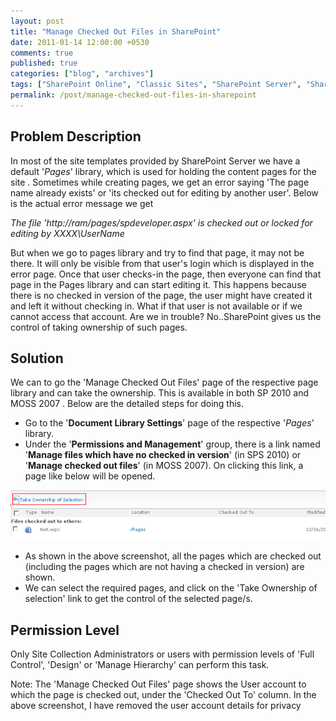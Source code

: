 ```yaml
---
layout: post
title: "Manage Checked Out Files in SharePoint"
date: 2011-01-14 12:00:00 +0530
comments: true
published: true
categories: ["blog", "archives"]
tags: ["SharePoint Online", "Classic Sites", "SharePoint Server", "SharePoint 2007", "SharePoint 2010", "SharePoint 2013", "SharePoint 2016", "SharePoint 2019"]
permalink: /post/manage-checked-out-files-in-sharepoint
---
```

<!-- more -->

<h2>Problem Description</h2>
<p>In most of the site templates provided by SharePoint Server we have a default '<em>Pages</em>' library, which is used for holding the content pages for the site . Sometimes while creating pages, we get an error saying 'The page name already exists' or 'its checked out for editing by another user'. Below is the actual error message we get</p>
<p><em>The file 'http://ram/pages/spdeveloper.aspx' is checked out or locked for editing by XXXX\UserName</em></p>
<p>But when we go to pages library and try to find that page, it may not be there. It will only be visible from that user's login which is displayed in the error page. Once that user checks-in the page, then everyone can find that page in the Pages library and can start editing it. This happens because there is no checked in version of the page, the user might have created it and left it without checking in. What if that user is not available or if we cannot access that account. Are we in trouble? No..SharePoint gives us the control of taking ownership of such pages.</p>
<h2>Solution</h2>
<p>We can to go the 'Manage Checked Out Files' page of the respective page library and can take the ownership. This is available in both SP 2010 and MOSS 2007 . Below are the detailed steps for doing this.</p>
<ul class="spd-ul">
<li>Go to the '<strong>Document Library Settings</strong>' page of the respective '<em>Pages</em>' library.</li>
<li>Under the '<strong>Permissions and Management</strong>' group, there is a link named '<strong>Manage files which have no checked in version</strong>' (in SPS 2010) or '<strong>Manage checked out files</strong>' (in MOSS 2007). On clicking this link, a page like below will be opened.</li>
</ul>
<p><img src="/assets/images/mngchckdoutfls.png" alt="" /></p>
<ul class="spd-ul">
<li>As shown in the above screenshot, all the pages which are checked out (including the pages which are not having a checked in version) are shown.</li>
<li>We can select the required pages, and click on the 'Take Ownership of selection' link to get the control of the selected page/s.</li>
</ul>
<h2>Permission Level</h2>
<p>Only Site Collection Administrators or users with permission levels of 'Full Control', 'Design' or 'Manage Hierarchy' can perform this task.</p>
<p>Note: The 'Manage Checked Out Files' page shows the User account to which the page is checked out, under the 'Checked Out To' column. In the above screenshot, I have removed the user account details for privacy</p>

